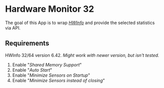 # Hardware Monitor 32
The goal of this App is to wrap *[HWInfo](https://www.hwinfo.com/)* and provide the selected statistics via API.

## Requirements
HWInfo 32/64 version 6.42.
*Might work with newer version, but isn't tested.*

1. Enable "*Shared Memory Support*"
2. Enable "*Auto Start*"
3. Enable "*Minimize Sensors on Startup*"
4. Enable "*Minimize Sensors instead of closing*"